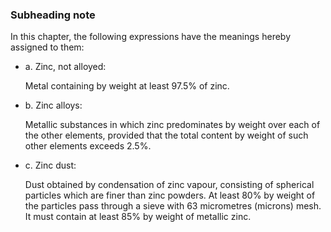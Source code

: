 ### Subheading note

In this chapter, the following expressions have the meanings hereby assigned to them:

- a. Zinc, not alloyed:

    Metal containing by weight at least 97.5% of zinc.

- b. Zinc alloys:

    Metallic substances in which zinc predominates by weight over each of the other elements, provided that the total content by weight of such other elements exceeds 2.5%.

- c. Zinc dust:

    Dust obtained by condensation of zinc vapour, consisting of spherical particles which are finer than zinc powders. At least 80% by weight of the particles pass through a sieve with 63 micrometres (microns) mesh. It must contain at least 85% by weight of metallic zinc.
